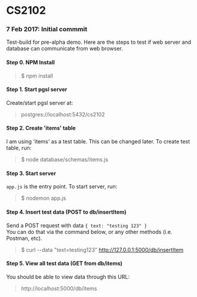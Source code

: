 # CS2102

### 7 Feb 2017: Initial commmit
Test-build for pre-alpha demo. Here are the steps to test if web server and database can communicate from web browser.

#### Step 0. NPM Install
> $ npm install

#### Step 1. Start pgsl server
Create/start pgsl server at:
> postgres://localhost:5432/cs2102

#### Step 2. Create 'items' table
I am using 'items' as a test table. This can be changed later. To create test table, run:
> $ node database/schemas/items.js

#### Step 3. Start server
`app.js` is the entry point. To start server, run:
> $ nodemon app.js

#### Step 4. Insert test data (POST to db/insertItem)
Send a POST request with data `{ text: "testing 123" }`  
You can do that via the command below, or any other methods (i.e. Postman, etc).
> $ curl --data "text=testing123" http://127.0.0.1:5000/db/insertItem

#### Step 5. View all test data (GET from db/items)
You should be able to view data through this URL:
> http://localhost:5000/db/items
